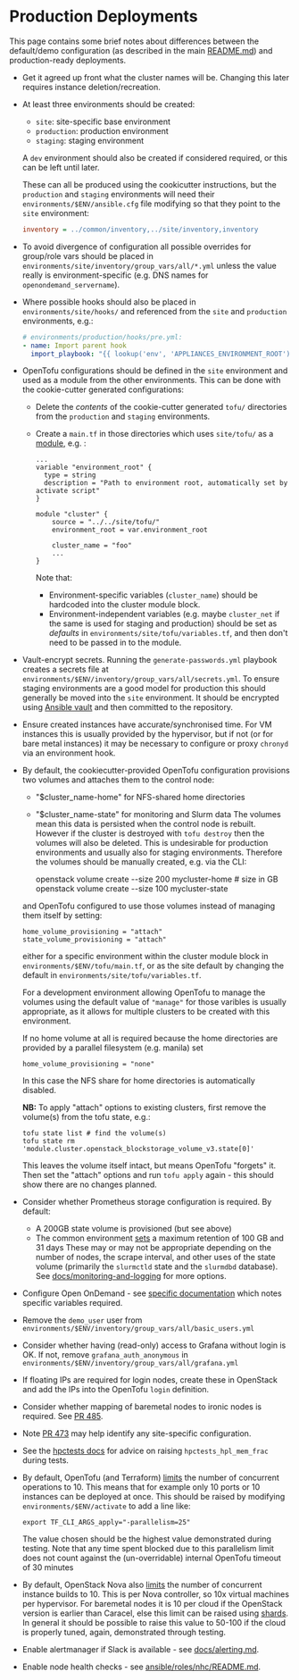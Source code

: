 # Production Deployments

This page contains some brief notes about differences between the default/demo
configuration (as described in the main [README.md](../README.md)) and
production-ready deployments.

- Get it agreed up front what the cluster names will be. Changing this later
  requires instance deletion/recreation.

- At least three environments should be created:
    - `site`: site-specific base environment
    - `production`: production environment
    - `staging`: staging environment

  A `dev` environment should also be created if considered required, or this
  can be left until later.

  These can all be produced using the cookicutter instructions, but the
  `production` and `staging` environments will need their
  `environments/$ENV/ansible.cfg` file modifying so that they point to the
  `site` environment:

    ```ini
    inventory = ../common/inventory,../site/inventory,inventory
    ```

- To avoid divergence of configuration all possible overrides for group/role
vars should be placed in `environments/site/inventory/group_vars/all/*.yml`
unless the value really is environment-specific (e.g. DNS names for
`openondemand_servername`).

- Where possible hooks should also be placed in `environments/site/hooks/`
and referenced from the `site` and `production` environments, e.g.:

    ```yaml
    # environments/production/hooks/pre.yml:
    - name: Import parent hook
      import_playbook: "{{ lookup('env', 'APPLIANCES_ENVIRONMENT_ROOT') }}/../site/hooks/pre.yml"
    ```

- OpenTofu configurations should be defined in the `site` environment and used
  as a module from the other environments. This can be done with the
  cookie-cutter generated configurations:
  - Delete the *contents* of the cookie-cutter generated `tofu/` directories
    from the `production` and `staging` environments.
  - Create a `main.tf` in those directories which uses `site/tofu/` as a
    [module](https://opentofu.org/docs/language/modules/), e.g. :

    ```
    ...
    variable "environment_root" {
      type = string
      description = "Path to environment root, automatically set by activate script"
    }

    module "cluster" {
        source = "../../site/tofu/"
        environment_root = var.environment_root

        cluster_name = "foo"
        ...
    }
    ```

    Note that:
    
    - Environment-specific variables (`cluster_name`) should be hardcoded
      into the cluster module block.
    - Environment-independent variables (e.g. maybe `cluster_net` if the
      same is used for staging and production) should be set as *defaults*
      in `environments/site/tofu/variables.tf`, and then don't need to
      be passed in to the module.

- Vault-encrypt secrets. Running the `generate-passwords.yml` playbook creates
  a secrets file at `environments/$ENV/inventory/group_vars/all/secrets.yml`.
  To ensure staging environments are a good model for production this should
  generally be moved into the `site` environment. It should be encrypted
  using [Ansible vault](https://docs.ansible.com/ansible/latest/user_guide/vault.html)
  and then committed to the repository.

- Ensure created instances have accurate/synchronised time. For VM instances
  this is usually provided by the hypervisor, but if not (or for bare metal
  instances) it may be necessary to configure or proxy `chronyd` via an
  environment hook.

- By default, the cookiecutter-provided OpenTofu configuration provisions two
  volumes and attaches them to the control node:
    - "$cluster_name-home" for NFS-shared home directories
    - "$cluster_name-state" for monitoring and Slurm data
  The volumes mean this data is persisted when the control node is rebuilt.
  However if the cluster is destroyed with `tofu destroy` then the volumes will
  also be deleted. This is undesirable for production environments and usually
  also for staging environments. Therefore the volumes should be manually
  created, e.g. via the CLI:

      openstack volume create --size 200 mycluster-home # size in GB
      openstack volume create --size 100 mycluster-state

  and OpenTofu configured to use those volumes instead of managing them itself
  by setting:

      home_volume_provisioning = "attach"
      state_volume_provisioning = "attach"

  either for a specific environment within the cluster module block in
  `environments/$ENV/tofu/main.tf`, or as the site default by changing the
  default in `environments/site/tofu/variables.tf`.
  
  For a development environment allowing OpenTofu to manage the volumes using
  the default value of `"manage"` for those varibles is usually appropriate, as
  it allows for multiple clusters to be created with this environment.
  
  If no home volume at all is required because the home directories are provided
  by a parallel filesystem (e.g. manila) set

      home_volume_provisioning = "none"

  In this case the NFS share for home directories is automatically disabled.

  **NB:** To apply "attach" options to existing clusters, first remove the
    volume(s) from the tofu state, e.g.:

      tofu state list # find the volume(s)
      tofu state rm 'module.cluster.openstack_blockstorage_volume_v3.state[0]'
  
  This leaves the volume itself intact, but means OpenTofu "forgets" it. Then
  set the "attach" options and run `tofu apply` again - this should show there
  are no changes planned.

- Consider whether Prometheus storage configuration is required. By default:
  - A 200GB state volume is provisioned (but see above)
  - The common environment [sets](../environments/common/inventory/group_vars/all/prometheus.yml)
    a maximum retention of 100 GB and 31 days
  These may or may not be appropriate depending on the number of nodes, the
  scrape interval, and other uses of the state volume (primarily the `slurmctld`
  state and the `slurmdbd` database). See [docs/monitoring-and-logging](./monitoring-and-logging.md)
  for more options.

- Configure Open OnDemand - see [specific documentation](openondemand.md) which
  notes specific variables required.

- Remove the `demo_user` user from `environments/$ENV/inventory/group_vars/all/basic_users.yml`

- Consider whether having (read-only) access to Grafana without login is OK. If not, remove `grafana_auth_anonymous` in `environments/$ENV/inventory/group_vars/all/grafana.yml`

- If floating IPs are required for login nodes, create these in OpenStack and add the IPs into
  the OpenTofu `login` definition.

- Consider whether mapping of baremetal nodes to ironic nodes is required. See
  [PR 485](https://github.com/stackhpc/ansible-slurm-appliance/pull/485).

- Note [PR 473](https://github.com/stackhpc/ansible-slurm-appliance/pull/473)
  may help identify any site-specific configuration. 

- See the [hpctests docs](../ansible/roles/hpctests/README.md) for advice on
  raising `hpctests_hpl_mem_frac` during tests.

- By default, OpenTofu (and Terraform) [limits](https://opentofu.org/docs/cli/commands/apply/#apply-options)
  the number of concurrent operations to 10. This means that for example only
  10 ports or 10 instances can be deployed at once. This should be raised by
  modifying `environments/$ENV/activate` to add a line like:

      export TF_CLI_ARGS_apply="-parallelism=25"

  The value chosen should be the highest value demonstrated during testing.
  Note that any time spent blocked due to this parallelism limit does not count
  against the (un-overridable) internal OpenTofu timeout of 30 minutes

- By default, OpenStack Nova also [limits](https://docs.openstack.org/nova/latest/configuration/config.html#DEFAULT.max_concurrent_builds)
  the number of concurrent instance builds to 10. This is per Nova controller,
  so 10x virtual machines per hypervisor. For baremetal nodes it is 10 per cloud
  if the OpenStack version is earlier than Caracel, else this limit can be
  raised using [shards](https://specs.openstack.org/openstack/nova-specs/specs/2024.1/implemented/ironic-shards.html).
  In general it should be possible to raise this value to 50-100 if the cloud
  is properly tuned, again, demonstrated through testing.

- Enable alertmanager if Slack is available - see [docs/alerting.md](./alerting.md).

- Enable node health checks - see [ansible/roles/nhc/README.md](../ansible/roles/nhc/README.md).
